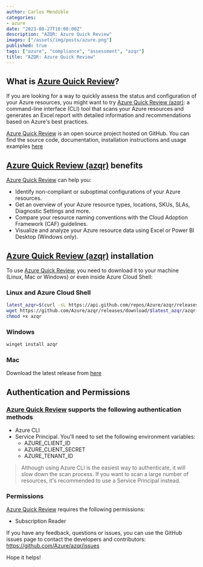 ```yaml
---
author: Carlos Mendible
categories:
- azure
date: "2023-08-27T10:00:00Z"
description: "AZQR: Azure Quick Review"
images: ["/assets/img/posts/azure.png"]
published: true
tags: ["azure", "compliance", "assessment", "azqr"]
title: "AZQR: Azure Quick Review"
---
```


## What is [Azure Quick Review](https://github.com/azure/azqr)?

If you are looking for a way to quickly assess the status and configuration of your Azure resources, you might want to try [Azure Quick Review (azqr)](https://github.com/azure/azqr): a command-line interface (CLI) tool that scans your Azure resources and generates an Excel report with detailed information and recommendations based on Azure's best practices.

[Azure Quick Review](https://github.com/azure/azqr) is an open source project hosted on GitHub. You can find the source code, documentation, installation instructions and usage examples [here](https://github.com/Azure/azqr)

## [Azure Quick Review (azqr)](https://github.com/azure/azqr) benefits

[Azure Quick Review](https://github.com/azure/azqr) can help you:

- Identify non-compliant or suboptimal configurations of your Azure resources.
- Get an overview of your Azure resource types, locations, SKUs, SLAs, Diagnostic Settings and more.
- Compare your resource naming conventions with the Cloud Adoption Framework (CAF) guidelines.
- Visualize and analyze your Azure resource data using Excel or Power BI Desktop (Windows only).

## [Azure Quick Review (azqr)](https://github.com/azure/azqr) installation

To use [Azure Quick Review](https://github.com/azure/azqr), you need to download it to your machine (Linux, Mac or Windows) or even inside Azure Cloud Shell:

### Linux and Azure Cloud Shell

``` bash
latest_azqr=$(curl -sL https://api.github.com/repos/Azure/azqr/releases/latest | jq -r ".tag_name" | cut -c1-)
wget https://github.com/Azure/azqr/releases/download/$latest_azqr/azqr-ubuntu-latest-amd64 -O azqr
chmod +x azqr
```

### Windows

``` bash
winget install azqr
```

### Mac

Download the latest release from [here](https://github.com/Azure/azqr/releases)

## Authentication and Permissions

### [Azure Quick Review](https://github.com/azure/azqr) supports the following authentication methods

- Azure CLI
- Service Principal. You'll need to set the following environment variables:
	- AZURE_CLIENT_ID
	- AZURE_CLIENT_SECRET
	- AZURE_TENANT_ID

> Although using Azure CLI is the easiest way to authenticate, it will slow down the scan process. If you want to scan a large number of resources, it's recommended to use a Service Principal instead.

### Permissions

[Azure Quick Review](https://github.com/azure/azqr) requires the following permissions:

- Subscription Reader

If you have any feedback, questions or issues, you can use the GitHub issues page to contact the developers and contributors: https://github.com/Azure/azqr/issues

Hope it helps!
